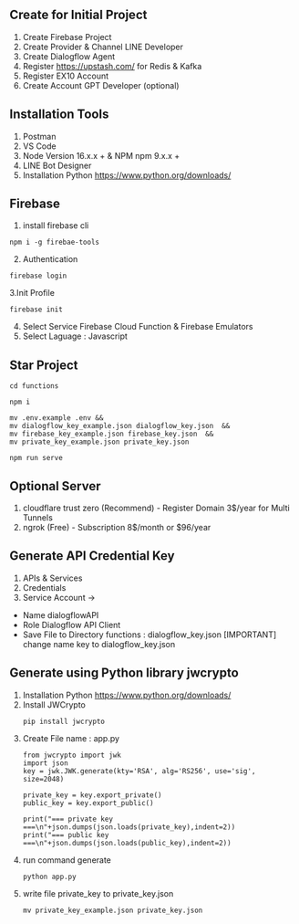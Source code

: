 ## Create for Initial Project

1. Create Firebase Project
2. Create Provider & Channel LINE Developer
3. Create Dialogflow Agent
4. Register https://upstash.com/ for Redis & Kafka
5. Register EX10 Account 
6. Create Account GPT Developer (optional)

## Installation Tools
1. Postman
2. VS Code
3. Node Version 16.x.x + & NPM npm 9.x.x +
4. LINE Bot Designer
5. Installation Python https://www.python.org/downloads/

## Firebase 
1. install firebase cli
````
npm i -g firebae-tools
````
2. Authentication
````
firebase login
````
3.Init Profile
````
firebase init
````
4. Select Service Firebase Cloud Function & Firebase Emulators
5. Select Laguage : Javascript


## Star Project
````
cd functions
````
````
npm i
````

````
mv .env.example .env && 
mv dialogflow_key_example.json dialogflow_key.json  && 
mv firebase_key_example.json firebase_key.json  && 
mv private_key_example.json private_key.json
````

````
npm run serve
````


## Optional Server
1. cloudflare trust zero (Recommend) - Register Domain 3$/year for Multi Tunnels
2. ngrok (Free) - Subscription 8$/month or $96/year


## Generate API Credential Key 
1. APIs & Services
2. Credentials
3. Service Account -> 
  - Name dialogflowAPI
  - Role Dialogflow API Client
  - Save File to Directory functions : dialogflow_key.json
  [IMPORTANT] change name key to dialogflow_key.json

## Generate using Python library jwcrypto
1. Installation Python https://www.python.org/downloads/
2. Install JWCrypto
    ````
    pip install jwcrypto
    ````
3. Create File name : app.py
    ````
    from jwcrypto import jwk
    import json
    key = jwk.JWK.generate(kty='RSA', alg='RS256', use='sig', size=2048)

    private_key = key.export_private()
    public_key = key.export_public()

    print("=== private key ===\n"+json.dumps(json.loads(private_key),indent=2))
    print("=== public key ===\n"+json.dumps(json.loads(public_key),indent=2))
    ````
4. run command generate
    ````
    python app.py
    ````
5. write file  private_key to private_key.json
    ````
    mv private_key_example.json private_key.json
    ````
  


